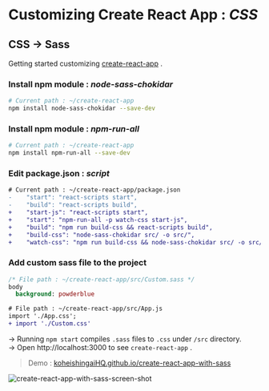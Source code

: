 # Customizing Create React App : *CSS*

## CSS → Sass
Getting started customizing [create-react-app](https://koheishingaihq.github.io/me/#/article/create-react-app) .

### Install npm module : *node-sass-chokidar*
```bash
# Current path : ~/create-react-app
npm install node-sass-chokidar --save-dev
```

### Install npm module : *npm-run-all*
```bash
# Current path : ~/create-react-app
npm install npm-run-all --save-dev
```

### Edit package.json : *script*
```diff
# Current path : ~/create-react-app/package.json
-    "start": "react-scripts start",
-    "build": "react-scripts build",
+    "start-js": "react-scripts start",
+    "start": "npm-run-all -p watch-css start-js",
+    "build": "npm run build-css && react-scripts build",
+    "build-css": "node-sass-chokidar src/ -o src/",
+    "watch-css": "npm run build-css && node-sass-chokidar src/ -o src/ --watch --recursive",
```

### Add custom sass file to the project
```sass
/* File path : ~/create-react-app/src/Custom.sass */
body
  background: powderblue
```

```diff
# File path : ~/create-react-app/src/App.js
import './App.css';
+ import './Custom.css'
```

→ Running `npm start` compiles `.sass` files to `.css` under `/src` directory.  
→ Open http://localhost:3000 to see `create-react-app` .

> Demo : [koheishingaiHQ.github.io/create-react-app-with-sass](https://koheishingaihq.github.io/create-react-app-with-sass)

![create-react-app-with-sass-screen-shot](https://c1.staticflickr.com/5/4465/36878306283_8811ec8516_b.jpg)
